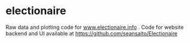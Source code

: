 # electionaire
Raw data and plotting code for www.electionaire.info . Code for website backend and UI available at https://github.com/seansaito/Electionaire
